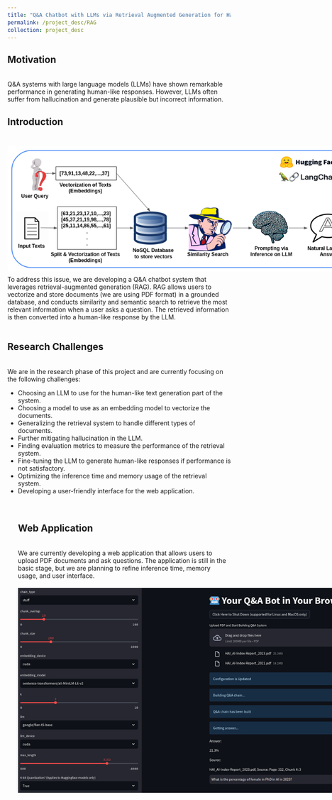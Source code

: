 ```yaml
---
title: "Q&A Chatbot with LLMs via Retrieval Augmented Generation for Hallucination Mitigation"
permalink: /project_desc/RAG
collection: project_desc
---
```


<h2>Motivation</h2><br>
Q&A systems with large language models (LLMs) have shown remarkable performance in generating human-like responses. 
However, LLMs often suffer from hallucination and generate plausible but incorrect information.
<h2>Introduction</h2><br>
<div style="width: 800px; height: 300px; border-radius: 15px; overflow: hidden; text-align: center;">
    <img src="../images/RAG/RAG_pipeline.png" alt="Project Image" style="width: 100%; height: 100%; object-fit: contain;">
</div>
To address this issue, we are developing a Q&A chatbot system that leverages retrieval-augmented generation (RAG).
RAG allows users to vectorize and store documents (we are using PDF format) in a grounded database,
and conducts similarity and semantic search to retrieve the most relevant information when a user asks a question.
The retrieved information is then converted into a human-like response by the LLM.
<br><br>
<h2>Research Challenges</h2><br>
We are in the research phase of this project and are currently focusing on the following challenges:
<ul>
    <li>Choosing an LLM to use for the human-like text generation part of the system.</li>
    <li>Choosing a model to use as an embedding model to vectorize the documents.</li>
    <li>Generalizing the retrieval system to handle different types of documents.</li>
    <li>Further mitigating hallucination in the LLM.</li>
    <li>Finding evaluation metrics to measure the performance of the retrieval system.</li>
    <li>Fine-tuning the LLM to generate human-like responses if performance is not satisfactory.</li>
    <li>Optimizing the inference time and memory usage of the retrieval system.</li>
    <li>Developing a user-friendly interface for the web application.</li>
<br><br>
<h2>Web Application</h2><br>
We are currently developing a web application that allows users to upload PDF documents and ask questions.
The application is still in the basic stage, but we are planning to refine inference time, memory usage, and user interface.
<div style="width: 800px; height: 500px; border-radius: 15px; overflow: hidden; text-align: center;">
    <img src="../images/RAG/RAG_App.png" alt="Project Image" style="width: 100%; height: 100%; object-fit: contain;">
</div>